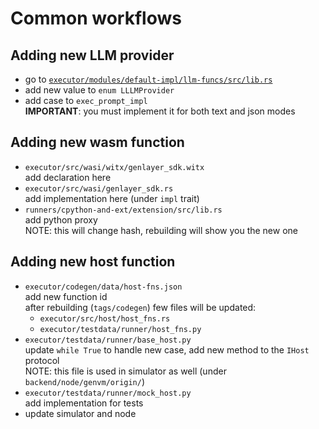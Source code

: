 # Common workflows

## Adding new LLM provider
- go to [`executor/modules/default-impl/llm-funcs/src/lib.rs`](../../executor/modules/default-impl/llm-funcs/src/lib.rs)
- add new value to `enum LLLMProvider`
- add case to `exec_prompt_impl`<br>
    **IMPORTANT**: you must implement it for both text and json modes

## Adding new wasm function
- `executor/src/wasi/witx/genlayer_sdk.witx`<br>
    add declaration here
- `executor/src/wasi/genlayer_sdk.rs`<br>
    add implementation here (under `impl` trait)
- `runners/cpython-and-ext/extension/src/lib.rs`<br>
    add python proxy<br>
    NOTE: this will change hash, rebuilding will show you the new one

## Adding new host function

- `executor/codegen/data/host-fns.json`<br>
    add new function id<br>
    after rebuilding (`tags/codegen`) few files will be updated:
    - `executor/src/host/host_fns.rs`
    - `executor/testdata/runner/host_fns.py`
- `executor/testdata/runner/base_host.py`<br>
    update `while True` to handle new case, add new method to the `IHost` protocol<br>
    NOTE: this file is used in simulator as well (under `backend/node/genvm/origin/`)
- `executor/testdata/runner/mock_host.py`<br>
    add implementation for tests
- update simulator and node
